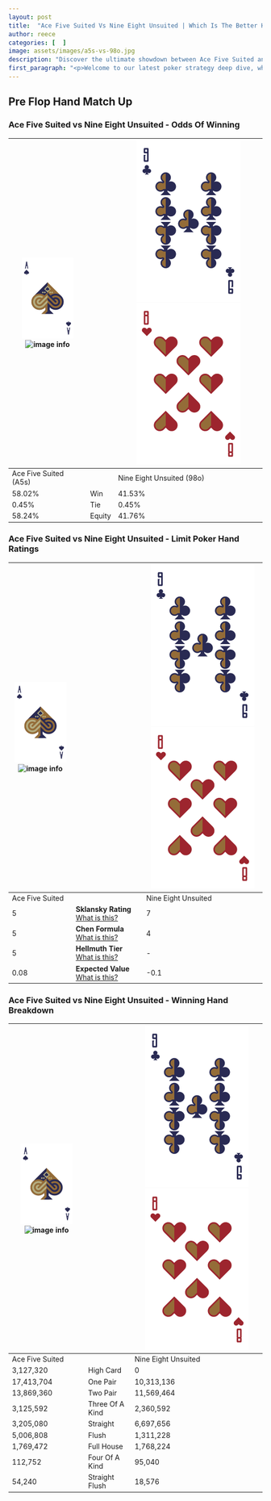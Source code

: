 ```yaml
---
layout: post
title:  "Ace Five Suited Vs Nine Eight Unsuited | Which Is The Better Hand In Poker? A Complete Guide"
author: reece
categories: [  ]
image: assets/images/a5s-vs-98o.jpg
description: "Discover the ultimate showdown between Ace Five Suited and Nine Eight Unsuited in poker! Uncover the odds, strategies, and scenarios where one hand triumphs over the other. Get ready to up your poker game with this thrilling analysis."
first_paragraph: "<p>Welcome to our latest poker strategy deep dive, where we're pitting two distinct hands against each other in a high-stakes showdown: Ace Five Suited vs Nine Eight Unsuited.</p><p>In the dynamic world of poker, every decision counts, and knowing which hand holds the upper hand is key to your success at the table.</p><p>In this article, we'll dissect these two hands, explore the scenarios where one dominates the other, and equip you with the knowledge to make strategic choices that can tip the odds in your favor.</p><p>Get ready to unravel the intriguing dynamics of these poker hands and elevate your game to new heights.</p>"
---
```




[comment]: # (sp0)

## Pre Flop Hand Match Up

<div class="table hand-ratings" markdown="1"> 



### Ace Five Suited vs Nine Eight Unsuited - Odds Of Winning


    
| ![image info](assets/images/hand1/A.png) ![image info](assets/images/hand1/5s.png) |  | ![image info](assets/images/hand2/9.png) ![image info](assets/images/hand2/8o.png) |
| -------- | -------- | -------- |
| Ace Five Suited (A5s) |  | Nine Eight Unsuited (98o) |
| 58.02% | Win | 41.53% |
| 0.45% | Tie | 0.45% |
| 58.24% | Equity | 41.76% |




[comment]: # (sp1)



### Ace Five Suited vs Nine Eight Unsuited - Limit Poker Hand Ratings


    
| ![image info](assets/images/hand1/A.png) ![image info](assets/images/hand1/5s.png) |  | ![image info](assets/images/hand2/9.png) ![image info](assets/images/hand2/8o.png) |
| -------- | -------- | -------- |
| Ace Five Suited |  | Nine Eight Unsuited |
| 5 | **Sklansky Rating** [What is this?](/sklansky-rating-explained) | 7 |
| 5 | **Chen Formula** [What is this?](/chen-formula-explained) | 4 |
| 5 | **Hellmuth Tier** [What is this?](/Hellmuth-tier-explained) | - |
| 0.08 | **Expected Value** [What is this?](/expected-value-explained) | -0.1 |




[comment]: # (sp2)



### Ace Five Suited vs Nine Eight Unsuited - Winning Hand Breakdown


    
| ![image info](assets/images/hand1/A.png) ![image info](assets/images/hand1/5s.png) |  | ![image info](assets/images/hand2/9.png) ![image info](assets/images/hand2/8o.png) |
| -------- | -------- | -------- |
| Ace Five Suited |  | Nine Eight Unsuited |
| 3,127,320 | High Card | 0 |
| 17,413,704 | One Pair | 10,313,136 |
| 13,869,360 | Two Pair | 11,569,464 |
| 3,125,592 | Three Of A Kind | 2,360,592 |
| 3,205,080 | Straight | 6,697,656 |
| 5,006,808 | Flush | 1,311,228 |
| 1,769,472 | Full House | 1,768,224 |
| 112,752 | Four Of A Kind | 95,040 |
| 54,240 | Straight Flush | 18,576 |




[comment]: # (sp3)



</div>

[comment]: # (sp4)



[comment]: # (sp5)

